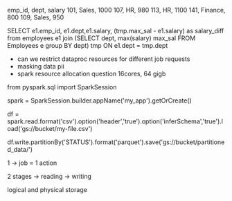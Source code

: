 emp_id, dept, salary
101, Sales, 1000
107, HR, 980
113, HR, 1100
141, Finance, 800
109, Sales, 950



SELECT e1.emp_id, e1.dept,e1.salary, (tmp.max_sal - e1.salary) as salary_diff
from employees e1 join
(SELECT dept, max(salary) max_sal
FROM Employees e
group BY dept) tmp ON
e1.dept = tmp.dept
- can we restrict dataproc resources for different job requests
- masking data pii
- spark resource allocation question 16cores, 64 gigb

from pyspark.sql import SparkSession

spark = SparkSession.builder.appName('my_app').getOrCreate()

df = spark.read.format('csv').option('header','true').option('inferSchema','true').load('gs://bucket/my-file.csv')

df.write.partitionBy('STATUS').format('parquet').save('gs://bucket/partitioned_data/')


1 -> job = 1 action

2 stages ->  reading ->  writing

logical and physical storage